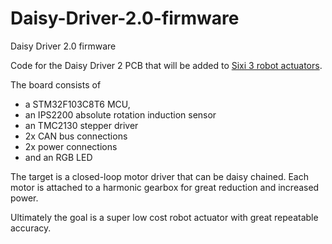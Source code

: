 # Daisy-Driver-2.0-firmware
Daisy Driver 2.0 firmware

Code for the Daisy Driver 2 PCB that will be added to [Sixi 3 robot actuators](https://www.marginallyclever.com/products/mcr-gearbox-13-70-78-135-109-a-diy-kit/).

The board consists of 
- a STM32F103C8T6 MCU, 
- an IPS2200 absolute rotation induction sensor
- an TMC2130 stepper driver
- 2x CAN bus connections
- 2x power connections
- and an RGB LED

The target is a closed-loop motor driver that can be daisy chained.  Each motor is attached to a harmonic gearbox for great reduction and increased power.  

Ultimately the goal is a super low cost robot actuator with great repeatable accuracy.
